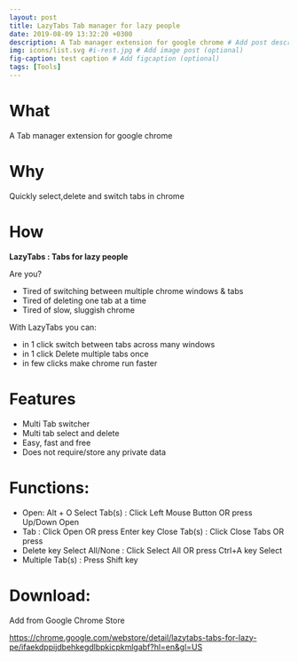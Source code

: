 ```yaml
---
layout: post
title: LazyTabs Tab manager for lazy people
date: 2019-08-09 13:32:20 +0300
description: A Tab manager extension for google chrome # Add post description (optional)
img: icons/list.svg #i-rest.jpg # Add image post (optional)
fig-caption: test caption # Add figcaption (optional)
tags: [Tools]
---
```

# What
A Tab manager extension for google chrome

# Why
Quickly select,delete and switch tabs in chrome

# How
**LazyTabs : Tabs for lazy people**

Are you?
- Tired of switching between multiple chrome windows & tabs 
- Tired of deleting one tab at a time 
- Tired of slow, sluggish chrome


With LazyTabs you can:
- in 1 click switch between tabs across many windows
- in 1 click Delete multiple tabs once
- in few clicks make chrome run faster

# Features
- Multi Tab switcher
- Multi tab select and delete
- Easy, fast and free
- Does not require/store any private data

# Functions:
- Open: Alt + O Select Tab(s) : Click Left Mouse Button OR press Up/Down Open
- Tab : Click Open OR press Enter key Close Tab(s) : Click Close Tabs OR press
- Delete key Select All/None : Click Select All OR press Ctrl+A key Select
- Multiple Tab(s) : Press Shift key

# Download:
 Add from Google Chrome Store

 https://chrome.google.com/webstore/detail/lazytabs-tabs-for-lazy-pe/ifaekdppijdbehkegdlbpkicpkmlgabf?hl=en&gl=US
